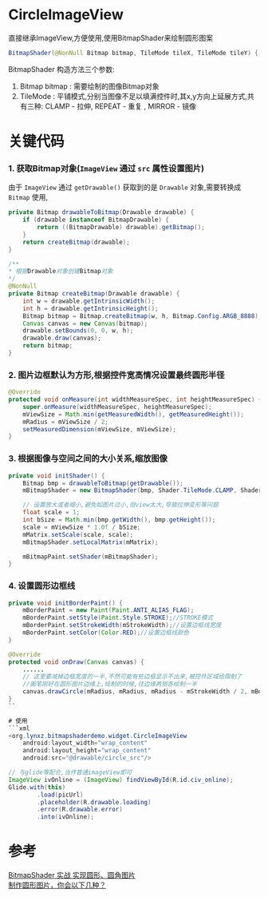 
# CircleImageView
直接继承ImageView,方便使用,使用BitmapShader来绘制圆形图案

```java
BitmapShader(@NonNull Bitmap bitmap, TileMode tileX, TileMode tileY) {
```
BitmapShader 构造方法三个参数:
1. Bitmap bitmap : 需要绘制的图像Bitmap对象
2. TileMode : 平铺模式,分别当图像不足以填满控件时,其x,y方向上延展方式,共有三种:
CLAMP -  拉伸, REPEAT - 重复 , MIRROR - 镜像

# 关键代码
### 1. 获取Bitmap对象(`ImageView` 通过 `src` 属性设置图片)
由于 `ImageView` 通过 `getDrawable()` 获取到的是 `Drawable` 对象,需要转换成 `Bitmap` 使用,
```java
private Bitmap drawableToBitmap(Drawable drawable) {
    if (drawable instanceof BitmapDrawable) {
        return ((BitmapDrawable) drawable).getBitmap();
    }
    return createBitmap(drawable);
}

/**
* 根据Drawable对象创建Bitmap对象
*/
@NonNull
private Bitmap createBitmap(Drawable drawable) {
    int w = drawable.getIntrinsicWidth();
    int h = drawable.getIntrinsicHeight();
    Bitmap bitmap = Bitmap.createBitmap(w, h, Bitmap.Config.ARGB_8888);
    Canvas canvas = new Canvas(bitmap);
    drawable.setBounds(0, 0, w, h);
    drawable.draw(canvas);
    return bitmap;
}
```

### 2. 图片边框默认为方形,根据控件宽高情况设置最终圆形半径
```java
@Override
protected void onMeasure(int widthMeasureSpec, int heightMeasureSpec) {
    super.onMeasure(widthMeasureSpec, heightMeasureSpec);
    mViewSize = Math.min(getMeasuredWidth(), getMeasuredHeight());
    mRadius = mViewSize / 2;
    setMeasuredDimension(mViewSize, mViewSize);
}
```

### 3. 根据图像与空间之间的大小关系,缩放图像
```java
private void initShader() {
    Bitmap bmp = drawableToBitmap(getDrawable());
    mBitmapShader = new BitmapShader(bmp, Shader.TileMode.CLAMP, Shader.TileMode.CLAMP);

    // 设置放大或者缩小,避免如图片过小,但view太大,导致拉伸变形等问题
    float scale = 1;
    int bSize = Math.min(bmp.getWidth(), bmp.getHeight());
    scale = mViewSize * 1.0f / bSize;
    mMatrix.setScale(scale, scale);
    mBitmapShader.setLocalMatrix(mMatrix);

    mBitmapPaint.setShader(mBitmapShader);
}
```

### 4. 设置圆形边框线
```java
private void initBorderPaint() {
    mBorderPaint = new Paint(Paint.ANTI_ALIAS_FLAG);
    mBorderPaint.setStyle(Paint.Style.STROKE);//STROKE模式
    mBorderPaint.setStrokeWidth(mStrokeWidth);//设置边框线宽度
    mBorderPaint.setColor(Color.RED);//设置边框线颜色
}

@Override
protected void onDraw(Canvas canvas) {
    ......
    // 这里要减掉边框宽度的一半,不然可能有些边框显示不出来,被控件区域给限制了
    //画笔刚好在圆形图片边缘上,绘制的时候,往边缘两侧各绘制一半
    canvas.drawCircle(mRadius, mRadius, mRadius - mStrokeWidth / 2, mBorderPaint);
}
``

# 使用
```xml
<org.lynxz.bitmapshaderdemo.widget.CircleImageView
    android:layout_width="wrap_content"
    android:layout_height="wrap_content"
    android:src="@drawable/circle_src"/>
```

```java
// 与glide等配合,当作普通imageView即可
ImageView ivOnline = (ImageView) findViewById(R.id.civ_online);
Glide.with(this)
        .load(picUrl)
        .placeholder(R.drawable.loading)
        .error(R.drawable.error)
        .into(ivOnline);
```

# 参考
[BitmapShader 实战 实现圆形、圆角图片](http://blog.csdn.net/lmj623565791/article/details/41967509)  
[制作圆形图片，你会以下几种？](http://www.jianshu.com/p/305b71249250)
